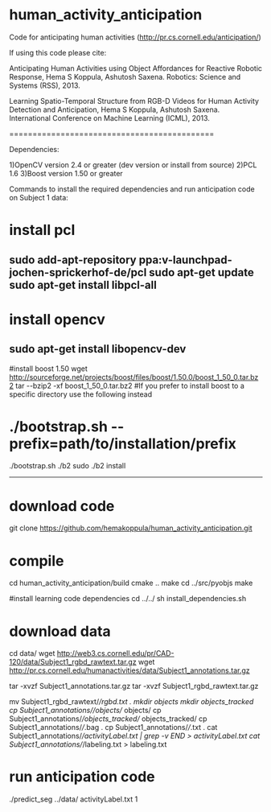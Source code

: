 human_activity_anticipation
===========================

Code for anticipating human activities (http://pr.cs.cornell.edu/anticipation/)


If using this code please cite: 


Anticipating Human Activities using Object Affordances for Reactive Robotic Response, 
Hema S Koppula, Ashutosh Saxena. Robotics: Science and Systems (RSS), 2013.

Learning Spatio-Temporal Structure from RGB-D Videos for Human Activity Detection and Anticipation, 
Hema S Koppula, Ashutosh Saxena. International Conference on Machine Learning (ICML), 2013.



============================================

Dependencies:

1)OpenCV version 2.4 or greater (dev version or install from source)
2)PCL 1.6
3)Boost version 1.50 or greater


Commands to install the required dependencies and run anticipation code on Subject 1 data:


# install pcl
sudo add-apt-repository ppa:v-launchpad-jochen-sprickerhof-de/pcl
sudo apt-get update
sudo apt-get install libpcl-all
----
# install opencv
sudo apt-get install libopencv-dev
----
#install boost 1.50
wget http://sourceforge.net/projects/boost/files/boost/1.50.0/boost_1_50_0.tar.bz2
tar --bzip2 -xf boost_1_50_0.tar.bz2
#If you prefer to install boost to a specific directory use the following instead
# ./bootstrap.sh --prefix=path/to/installation/prefix
./bootstrap.sh
./b2
sudo ./b2 install


----------


# download code 
git clone https://github.com/hemakoppula/human_activity_anticipation.git

# compile
cd human_activity_anticipation/build
cmake ..
make
cd ../src/pyobjs
make

#install learning code dependencies
cd ../../
sh install_dependencies.sh



# download data

cd data/
wget http://web3.cs.cornell.edu/pr/CAD-120/data/Subject1_rgbd_rawtext.tar.gz
wget http://pr.cs.cornell.edu/humanactivities/data/Subject1_annotations.tar.gz

tar -xvzf Subject1_annotations.tar.gz
tar -xvzf Subject1_rgbd_rawtext.tar.gz

mv  Subject1_rgbd_rawtext/*/*rgbd.txt  .
mkdir objects
mkdir objects_tracked
cp Subject1_annotations/*/objects/* objects/
cp Subject1_annotations/*/objects_tracked/* objects_tracked/
cp Subject1_annotations/*/*.bag .
cp Subject1_annotations/*/*.txt .
cat Subject1_annotations/*/activityLabel.txt  | grep -v END > activityLabel.txt
cat Subject1_annotations/*/labeling.txt > labeling.txt


# run anticipation code 
./predict_seg ../data/ activityLabel.txt 1







